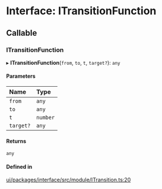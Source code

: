 # Interface: ITransitionFunction

## Callable

### ITransitionFunction

▸ **ITransitionFunction**(`from`, `to`, `t`, `target?`): `any`

#### Parameters

| Name | Type |
| :------ | :------ |
| `from` | `any` |
| `to` | `any` |
| `t` | `number` |
| `target?` | `any` |

#### Returns

`any`

#### Defined in

[ui/packages/interface/src/module/ITransition.ts:20](https://github.com/leaferjs/leafer-ui/blob/c3451ed/packages/interface/src/module/ITransition.ts#L20)
